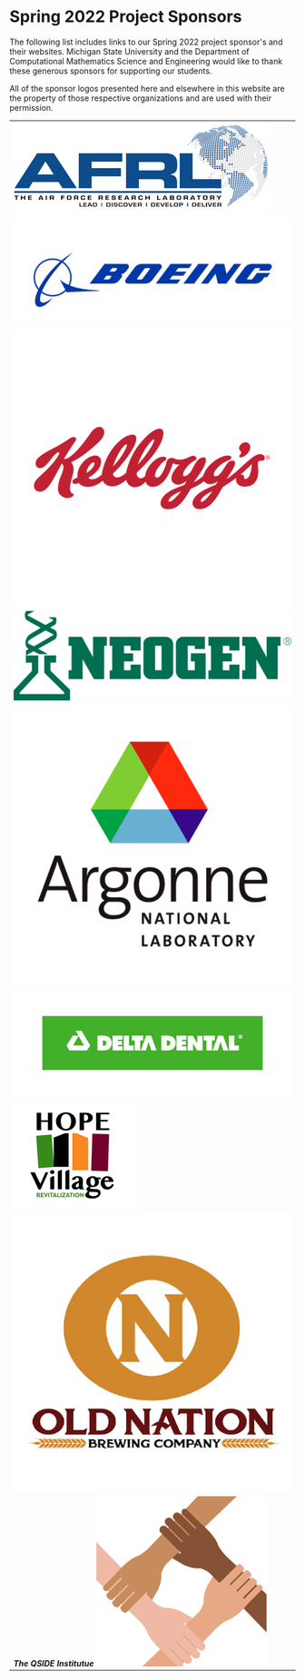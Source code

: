 # Spring 2022 Project Sponsors

The following list includes links to our Spring 2022 project sponsor's and their websites.  Michigan State University and the Department of Computational Mathematics Science and Engineering would like to thank these generous sponsors for supporting our students. 

All of the sponsor logos presented here and elsewhere in this website are the property of those respective organizations and are used with their permission. 

| | 
|:---|
| [![Air Force Research Lab](./assets/img/ARFL.png)](https://www.afrl.af.mil/) |
| [![Boeing Logo](./assets/img/boeing-logo.png)](https://www.boeing.com/innovation/) |
| [![Kellogg's Logo](./assets/img/Kelloggs.png)](https://www.kelloggcompany.com/)  | 
| [![Neogen Logo](./assets/img/Neogen.jpg)](https://www.neogen.com/)  |
| [![Argon National Lab Logo](./assets/img/Argonne.png)](https://www.anl.gov/)  | 
| [![Delta Dental Logo](./assets/img/Delta_Dental.png)](https://www.deltadentalmi.com/)  |
| [![Hope Village Logo](./assets/img/HopeVillage.png)](https://hopevillagecdc.org/)  | 
| [![Old Nation Logo](./assets/img/Old_nation.png)](https://oldnationbrewing.com/)  | 
| **_The QSIDE Institutue_** [![QSIDE Institute Logo](./assets/img/QSIDE.png)](https://qsideinstitute.org/)  | 

